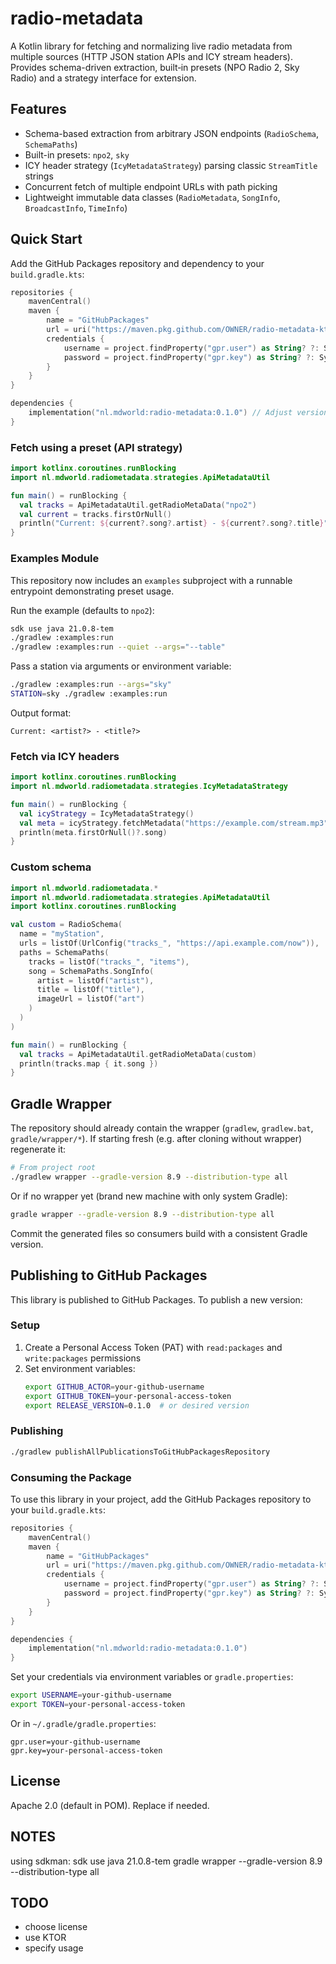 # radio-metadata

A Kotlin library for fetching and normalizing live radio metadata from multiple sources (HTTP JSON station APIs and ICY stream headers). Provides schema-driven extraction, built‑in presets (NPO Radio 2, Sky Radio) and a strategy interface for extension.

## Features
- Schema-based extraction from arbitrary JSON endpoints (`RadioSchema`, `SchemaPaths`)
- Built-in presets: `npo2`, `sky`
- ICY header strategy (`IcyMetadataStrategy`) parsing classic `StreamTitle` strings
- Concurrent fetch of multiple endpoint URLs with path picking
- Lightweight immutable data classes (`RadioMetadata`, `SongInfo`, `BroadcastInfo`, `TimeInfo`)

## Quick Start
Add the GitHub Packages repository and dependency to your `build.gradle.kts`:
```kotlin
repositories {
    mavenCentral()
    maven {
        name = "GitHubPackages"
        url = uri("https://maven.pkg.github.com/OWNER/radio-metadata-kt")
        credentials {
            username = project.findProperty("gpr.user") as String? ?: System.getenv("USERNAME")
            password = project.findProperty("gpr.key") as String? ?: System.getenv("TOKEN")
        }
    }
}

dependencies {
    implementation("nl.mdworld:radio-metadata:0.1.0") // Adjust version
}
```

### Fetch using a preset (API strategy)
```kotlin
import kotlinx.coroutines.runBlocking
import nl.mdworld.radiometadata.strategies.ApiMetadataUtil

fun main() = runBlocking {
  val tracks = ApiMetadataUtil.getRadioMetaData("npo2")
  val current = tracks.firstOrNull()
  println("Current: ${current?.song?.artist} - ${current?.song?.title}")
}
```

### Examples Module
This repository now includes an `examples` subproject with a runnable entrypoint demonstrating preset usage.

Run the example (defaults to `npo2`):
```bash
sdk use java 21.0.8-tem
./gradlew :examples:run
./gradlew :examples:run --quiet --args="--table"
```

Pass a station via arguments or environment variable:
```bash
./gradlew :examples:run --args="sky"
STATION=sky ./gradlew :examples:run
```

Output format:
```
Current: <artist?> - <title?>
```

### Fetch via ICY headers
```kotlin
import kotlinx.coroutines.runBlocking
import nl.mdworld.radiometadata.strategies.IcyMetadataStrategy

fun main() = runBlocking {
  val icyStrategy = IcyMetadataStrategy()
  val meta = icyStrategy.fetchMetadata("https://example.com/stream.mp3")
  println(meta.firstOrNull()?.song)
}
```

### Custom schema
```kotlin
import nl.mdworld.radiometadata.*
import nl.mdworld.radiometadata.strategies.ApiMetadataUtil
import kotlinx.coroutines.runBlocking

val custom = RadioSchema(
  name = "myStation",
  urls = listOf(UrlConfig("tracks_", "https://api.example.com/now")),
  paths = SchemaPaths(
    tracks = listOf("tracks_", "items"),
    song = SchemaPaths.SongInfo(
      artist = listOf("artist"),
      title = listOf("title"),
      imageUrl = listOf("art")
    )
  )
)

fun main() = runBlocking {
  val tracks = ApiMetadataUtil.getRadioMetaData(custom)
  println(tracks.map { it.song })
}
```

## Gradle Wrapper
The repository should already contain the wrapper (`gradlew`, `gradlew.bat`, `gradle/wrapper/*`). If starting fresh (e.g. after cloning without wrapper) regenerate it:
```bash
# From project root
./gradlew wrapper --gradle-version 8.9 --distribution-type all
```
Or if no wrapper yet (brand new machine with only system Gradle):
```bash
gradle wrapper --gradle-version 8.9 --distribution-type all
```
Commit the generated files so consumers build with a consistent Gradle version.

## Publishing to GitHub Packages

This library is published to GitHub Packages. To publish a new version:

### Setup
1. Create a Personal Access Token (PAT) with `read:packages` and `write:packages` permissions
2. Set environment variables:
   ```bash
   export GITHUB_ACTOR=your-github-username
   export GITHUB_TOKEN=your-personal-access-token
   export RELEASE_VERSION=0.1.0  # or desired version
   ```

### Publishing
```bash
./gradlew publishAllPublicationsToGitHubPackagesRepository
```

### Consuming the Package
To use this library in your project, add the GitHub Packages repository to your `build.gradle.kts`:

```kotlin
repositories {
    mavenCentral()
    maven {
        name = "GitHubPackages"
        url = uri("https://maven.pkg.github.com/OWNER/radio-metadata-kt")
        credentials {
            username = project.findProperty("gpr.user") as String? ?: System.getenv("USERNAME")
            password = project.findProperty("gpr.key") as String? ?: System.getenv("TOKEN")
        }
    }
}

dependencies {
    implementation("nl.mdworld:radio-metadata:0.1.0")
}
```

Set your credentials via environment variables or `gradle.properties`:
```bash
export USERNAME=your-github-username
export TOKEN=your-personal-access-token
```

Or in `~/.gradle/gradle.properties`:
```properties
gpr.user=your-github-username
gpr.key=your-personal-access-token
```

## License
Apache 2.0 (default in POM). Replace if needed.

## NOTES

<!-- export JAVA_HOME=$(/usr/libexec/java_home -v 17)
echo $JAVA_HOME
java -version -->
using sdkman:
sdk use java 21.0.8-tem
gradle wrapper --gradle-version 8.9 --distribution-type all

## TODO

- choose license
- use KTOR
- specify usage